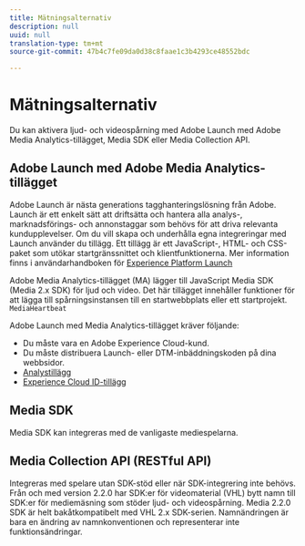 ```yaml
---
title: Mätningsalternativ
description: null
uuid: null
translation-type: tm+mt
source-git-commit: 47b4c7fe09da0d38c8faae1c3b4293ce48552bdc

---
```



# Mätningsalternativ

Du kan aktivera ljud- och videospårning med Adobe Launch med Adobe Media Analytics-tillägget, Media SDK eller Media Collection API.

## Adobe Launch med Adobe Media Analytics-tillägget

Adobe Launch är nästa generations tagghanteringslösning från Adobe. Launch är ett enkelt sätt att driftsätta och hantera alla analys-, marknadsförings- och annonstaggar som behövs för att driva relevanta kundupplevelser. Om du vill skapa och underhålla egna integreringar med Launch använder du tillägg. Ett tillägg är ett JavaScript-, HTML- och CSS-paket som utökar startgränssnittet och klientfunktionerna. Mer information finns i användarhandboken för [Experience Platform Launch](https://docs.adobe.com/content/help/en/launch/using/overview.html)

Adobe Media Analytics-tillägget (MA) lägger till JavaScript Media SDK (Media 2.x SDK) för ljud och video. Det här tillägget innehåller funktioner för att lägga till spårningsinstansen till en startwebbplats eller ett startprojekt. `MediaHeartbeat`

Adobe Launch med Media Analytics-tillägget kräver följande:
* Du måste vara en Adobe Experience Cloud-kund.
* Du måste distribuera Launch- eller DTM-inbäddningskoden på dina webbsidor.
* [Analystillägg](https://docs.adobe.com/content/help/en/launch/using/extensions-ref/adobe-extension/analytics-extension/overview.html)
* [Experience Cloud ID-tillägg](https://docs.adobe.com/content/help/en/launch/using/extensions-ref/adobe-extension/id-service-extension/overview.html)

## Media SDK

Media SDK kan integreras med de vanligaste mediespelarna.

## Media Collection API (RESTful API)

Integreras med spelare utan SDK-stöd eller när SDK-integrering inte behövs.<br>Från och med version 2.2.0 har SDK:er för videomaterial (VHL) bytt namn till SDK:er för mediemäsning som stöder ljud- och videospårning. Media 2.2.0 SDK är helt bakåtkompatibelt med VHL 2.x SDK-serien. Namnändringen är bara en ändring av namnkonventionen och representerar inte funktionsändringar.
